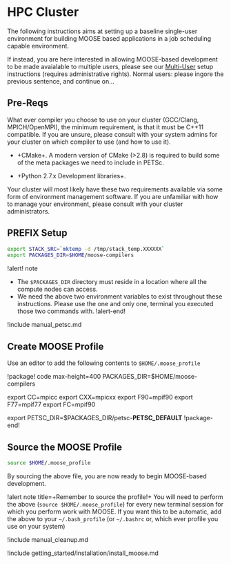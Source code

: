 # HPC Cluster

The following instructions aims at setting up a baseline single-user environment for building MOOSE based applications in a job scheduling capable environment.

If instead, you are here interested in allowing MOOSE-based development to be made avaialable to multiple users, please see our [Multi-User](getting_started/installation/cluster.md) setup instructions (requires administrative rights). Normal users: please ingore the previous sentence, and continue on...

## Pre-Reqs

What ever compiler you choose to use on your cluster (GCC/Clang, MPICH/OpenMPI), the minimum requirement, is that it must be C++11 compatible. If you are unsure, please consult with your system admins for your cluster on which compiler to use (and how to use it).

- +CMake+. A modern version of CMake (>2.8) is required to build some of the meta packages we need to include in PETSc.

- +Python 2.7.x Development libraries+.

Your cluster will most likely have these two requirements available via some form of environment management software. If you are unfamiliar with how to manage your environment, please consult with your cluster administrators.

## PREFIX Setup

```bash
export STACK_SRC=`mktemp -d /tmp/stack_temp.XXXXXX`
export PACKAGES_DIR=$HOME/moose-compilers
```

!alert! note
- The `$PACKAGES_DIR` directory must reside in a location where all the compute nodes can access.
- We need the above two environment variables to exist throughout these instructions. Please use the one and only one, terminal you executed those two commands with.
!alert-end!

!include manual_petsc.md

## Create MOOSE Profile

Use an editor to add the following contents to `$HOME/.moose_profile`

!package! code max-height=400
PACKAGES_DIR=$HOME/moose-compilers

export CC=mpicc
export CXX=mpicxx
export F90=mpif90
export F77=mpif77
export FC=mpif90

export PETSC_DIR=$PACKAGES_DIR/petsc-__PETSC_DEFAULT__
!package-end!

## Source the MOOSE Profile

```bash
source $HOME/.moose_profile
```

By sourcing the above file, you are now ready to begin MOOSE-based development.

!alert note title=+Remember to source the profile!+
You will need to perform the above (`source $HOME/.moose_profile`) for every new terminal session for which you perform work with MOOSE. If you want this to be automatic, add the above to your `~/.bash_profile` (or `~/.bashrc` or, which ever profile you use on your system)

!include manual_cleanup.md

!include getting_started/installation/install_moose.md

